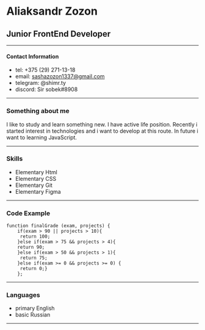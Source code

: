 
# Aliaksandr Zozon
## Junior FrontEnd Developer

*****

#### Contact Information 
* tel: +375 (29) 271-13-18
* email: sashazozon1337@gmail.com
* telegram: @shimr.ty
* discord: Sir sobek#8908

*****

### Something about me
I like to study and learn something new. I have active life position. Recently i started interest in technologies and i want to develop at this route. In future i want to learning JavaScript.

*****

### Skills
* Elementary Html
* Elementary CSS
* Elementary Git
* Elementary Figma

*****

### Code Example
```
function finalGrade (exam, projects) {
    if(exam > 90 || projects > 10){
     return 100;
    }else if(exam > 75 && projects > 4){
    return 90;
    }else if(exam > 50 && projects > 1){
     return 75;
    }else if(exam >= 0 && projects >= 0) {
     return 0;}
    };
```
*****

### Languages
* primary English
* basic Russian

*****